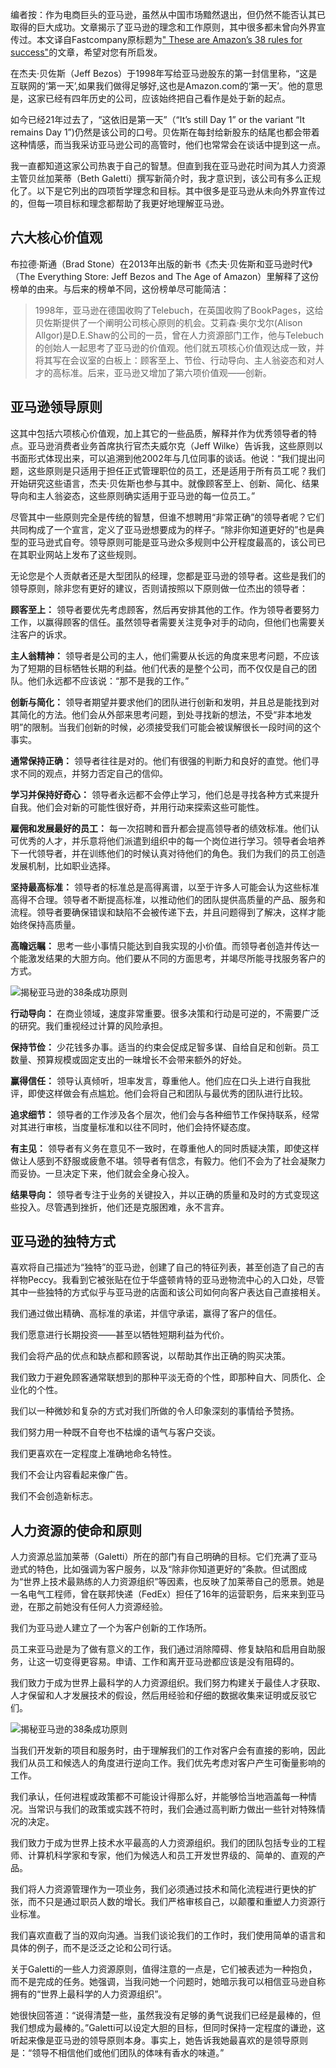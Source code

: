 编者按：作为电商巨头的亚马逊，虽然从中国市场黯然退出，但仍然不能否认其已取得的巨大成功。文章揭示了亚马逊的理念和工作原则，其中很多都未曾向外界宣传过。本文译自Fastcompany原标题为[" These are Amazon’s 38 rules for success"](https://www.fastcompany.com/90334069/these-are-amazons-38-rules-for-success)的文章，希望对您有所启发。

在杰夫·贝佐斯（Jeff Bezos）于1998年写给亚马逊股东的第一封信里称，“这是互联网的‘第一天’,如果我们做得足够好,这也是Amazon.com的‘第一天’。他的意思是，这家已经有四年历史的公司，应该始终把自己看作是处于新的起点。

如今已经21年过去了，“这依旧是第一天”（“It’s still Day 1” or the variant “It remains Day 1”)仍然是该公司的口号。贝佐斯在每封给新股东的结尾也都会带着这种情感，而当我采访亚马逊公司的高管时，他们也常常会在谈话中提到这一点。

我一直都知道这家公司热衷于自己的智慧。但直到我在亚马逊花时间为其人力资源主管贝丝加莱蒂（Beth Galetti）撰写新简介时，我才意识到，该公司有多么正规化了。以下是它列出的四项哲学理念和目标。其中很多是亚马逊从未向外界宣传过的，但每一项目标和理念都帮助了我更好地理解亚马逊。

## 六大核心价值观

布拉德·斯通（Brad Stone）在2013年出版的新书《杰夫·贝佐斯和亚马逊时代》（The Everything Store: Jeff Bezos and The Age of Amazon）里解释了这份榜单的由来。与后来的榜单不同，这份榜单尽可能简洁：

> 1998年，亚马逊在德国收购了Telebuch，在英国收购了BookPages，这给贝佐斯提供了一个阐明公司核心原则的机会。艾莉森·奥尔戈尔(Alison Allgor)是D.E.Shaw的公司的一员，曾在人力资源部门工作，他与Telebuch的创始人一起思考了亚马逊的价值观。他们就五项核心价值观达成一致，并将其写在会议室的白板上：顾客至上、节俭、行动导向、主人翁姿态和对人才的高标准。后来，亚马逊又增加了第六项价值观——创新。

## 亚马逊领导原则

这其中包括六项核心价值观，加上其它的一些品质，解释并作为优秀领导者的特点。亚马逊消费者业务首席执行官杰夫威尔克（Jeff Wilke）告诉我，这些原则以书面形式体现出来，可以追溯到他2002年与几位同事的谈话。他说：“我们提出问题，这些原则是只适用于担任正式管理职位的员工，还是适用于所有员工呢？我们开始研究这些语言，杰夫·贝佐斯也参与其中。就像顾客至上、创新、简化、结果导向和主人翁姿态，这些原则确实适用于亚马逊的每一位员工。”

尽管其中一些原则完全是传统的智慧，但谁不想聘用“非常正确”的领导者呢？它们共同构成了一个宣言，定义了亚马逊想要成为的样子。“除非你知道更好的”也是典型的亚马逊式自夸。领导原则可能是亚马逊众多规则中公开程度最高的，该公司已在其职业网站上发布了这些规则。

无论您是个人贡献者还是大型团队的经理，您都是亚马逊的领导者。这些是我们的领导原则，除非您有更好的建议，否则请按照以下原则做一位杰出的领导者：

**顾客至上：** 领导者要优先考虑顾客，然后再安排其他的工作。作为领导者要努力工作，以赢得顾客的信任。虽然领导者需要关注竞争对手的动向，但他们也需要关注客户的诉求。

**主人翁精神：** 领导者是公司的主人，他们需要从长远的角度来思考问题，不应该为了短期的目标牺牲长期的利益。他们代表的是整个公司，而不仅仅是自己的团队。他们永远都不应该说：“那不是我的工作。”

**创新与简化：** 领导者期望并要求他们的团队进行创新和发明，并且总是能找到对其简化的方法。他们会从外部来思考问题，到处寻找新的想法，不受“非本地发明”的限制。当我们创新的时候，必须接受我们可能会被误解很长一段时间的这个事实。

**通常保持正确：** 领导者往往是对的。他们有很强的判断力和良好的直觉。他们寻求不同的观点，并努力否定自己的信仰。

**学习并保持好奇心：** 领导者永远都不会停止学习，他们总是寻找各种方式来提升自我。他们会对新的可能性很好奇，并用行动来探索这些可能性。

**雇佣和发展最好的员工：** 每一次招聘和晋升都会提高领导者的绩效标准。他们认可优秀的人才，并乐意将他们派遣到组织中的每一个岗位进行学习。领导者会培养下一代领导者，并在训练他们的时候认真对待他们的角色。我们为我们的员工创造发展机制，比如职业选择。

**坚持最高标准：** 领导者的标准总是高得离谱，以至于许多人可能会认为这些标准高得不合理。领导者不断提高标准，以推动他们的团队提供高质量的产品、服务和流程。领导者要确保错误和缺陷不会被传递下去，并且问题得到了解决，这样才能始终保持高质量。

**高瞻远瞩：** 思考一些小事情只能达到自我实现的小价值。而领导者创造并传达一个能激发结果的大胆方向。他们要从不同的方面思考，并竭尽所能寻找服务客户的方式。

![揭秘亚马逊的38条成功原则](/static/upload/1546300800031.jpg)

**行动导向：** 在商业领域，速度非常重要。很多决策和行动是可逆的，不需要广泛的研究。我们重视经过计算的风险承担。

**保持节俭：** 少花钱多办事。适当的约束会促成足智多谋、自给自足和创新。员工数量、预算规模或固定支出的一昧增长不会带来额外的好处。

**赢得信任：** 领导认真倾听，坦率发言，尊重他人。他们应在口头上进行自我批评，即使这样做会有点尴尬。他们会将自己和团队与最优秀的团队进行比较。

**追求细节：** 领导者的工作涉及各个层次，他们会与各种细节工作保持联系，经常对其进行审核，当度量标准和以往不同时，他们会持怀疑态度。

**有主见：** 领导者有义务在意见不一致时，在尊重他人的同时质疑决策，即使这样做让人感到不舒服或疲惫不堪。领导者有信念，有毅力。他们不会为了社会凝聚力而妥协。一旦决定下来，他们就会全身心投入。

**结果导向：** 领导者专注于业务的关键投入，并以正确的质量和及时的方式变现这些投入。尽管遇到挫折，他们还是克服困难，永不言弃。

## 亚马逊的独特方式

喜欢将自己描述为“独特”的亚马逊，创建了自己的特征列表，甚至创造了自己的吉祥物Peccy。我看到它被张贴在位于华盛顿肯特的亚马逊物流中心的入口处，尽管其中一些独特的方式似乎与亚马逊的店面和该公司如何向客户表达自己直接相关。

我们通过做出精确、高标准的承诺，并信守承诺，赢得了客户的信任。

我们愿意进行长期投资——甚至以牺牲短期利益为代价。

我们会将产品的优点和缺点都和顾客说，以帮助其作出正确的购买决策。

我们致力于避免顾客通常联想到的那种平淡无奇的个性，即那种自大、同质化、企业化的个性。

我们以一种微妙和复杂的方式对我们所做的令人印象深刻的事情给予赞扬。

我们努力用一种既不自夸也不枯燥的语气与客户交谈。

我们更喜欢在一定程度上准确地命名特性。

我们不会让内容看起来像广告。

我们不会创造新标志。

## 人力资源的使命和原则

人力资源总监加莱蒂（Galetti）所在的部门有自己明确的目标。它们充满了亚马逊式的特色，比如强调为客户服务，以及“除非你知道更好的”条款。但试图成为“世界上技术最熟练的人力资源组织”等因素，也反映了加莱蒂自己的愿景。她是一名电气工程师，曾在联邦快递（FedEx）担任了16年的运营职务，后来来到亚马逊，在那之前她没有任何人力资源经验。

我们为亚马逊人建立了一个为客户创新的工作场所。

员工来亚马逊是为了做有意义的工作，我们通过消除障碍、修复缺陷和启用自助服务，让这一切变得更容易。申请、工作和离开亚马逊都应该是没有阻碍的。

我们致力于成为世界上最科学的人力资源组织。我们努力构建关于最佳人才获取、人才保留和人才发展技术的假设，然后用经验和仔细的数据收集来证明或反驳它们。

![揭秘亚马逊的38条成功原则](/static/upload/1546300800032.jpg)

当我们开发新的项目和服务时，由于理解我们的工作对客户会有直接的影响，因此我们从员工和候选人的角度进行逆向工作。我们优先考虑对客户产生可衡量影响的工作。

我们承认，任何进程或政策都不可能设计得那么好，并能够恰当地涵盖每一种情况。当常识与我们的政策或实践不符时，我们会通过高判断力做出一些针对特殊情况的决定。

我们致力于成为世界上技术水平最高的人力资源组织。我们的团队包括专业的工程师、计算机科学家和专家，他们为候选人和员工开发世界级的、简单的、直观的产品。

我们将人力资源管理作为一项业务，我们必须通过技术和简化流程进行更快的扩张，而不只是通过职员人数的增长。我们严格审核自己，以颠覆和重塑人力资源行业标准。

我们喜欢直截了当的双向沟通。当我们谈论我们的工作时，我们使用简单的语言和具体的例子，而不是泛泛之论和公司行话。

关于Galetti的一些人力资源原则，值得注意的一点是，它们被表述为一种抱负，而不是完成的任务。她强调，当我问她一个问题时，她暗示我可以相信亚马逊自称拥有的“世界上最科学的人力资源组织”。

她很快回答道：“说得清楚一些，虽然我没有足够的勇气说我们已经是最棒的，但我们想成为最棒的。”Galetti可以设定大胆的目标，但同时保持一定程度的谦逊，这听起来像是亚马逊的领导原则本身。事实上，她告诉我她最喜欢的是领导原则是：“领导不相信他们或他们团队的体味有香水的味道。”
